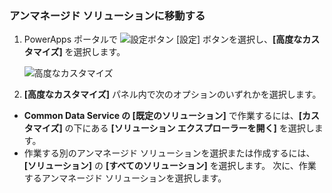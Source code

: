 ### <a name="navigate-to-an-unmanaged-solution"></a>アンマネージド ソリューションに移動する

1. PowerApps ポータルで ![設定ボタン](../administrator/media/settings-button-nav-bar.png) [設定] ボタンを選択し、**[高度なカスタマイズ]** を選択します。

    ![高度なカスタマイズ](../maker/common-data-service/media/advanced-customizations-menu.png)

1. **[高度なカスタマイズ]** パネル内で次のオプションのいずれかを選択します。

 - **Common Data Service の [既定のソリューション]** で作業するには、**[カスタマイズ]** の下にある **[ソリューション エクスプローラーを開く]** を選択します。
 - 作業する別のアンマネージド ソリューションを選択または作成するには、**[ソリューション]** の **[すべてのソリューション]** を選択します。 次に、作業するアンマネージド ソリューションを選択します。
